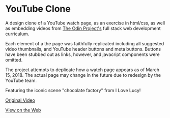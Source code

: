 # YouTube Clone

A design clone of a YouTube watch page, as an exercise in html/css, as well as
embedding videos from [The Odin Project's](https://www.theodinproject.com/courses/html5-and-css3/lessons/embedding-images-and-video?ref=lnav) full stack web development curriculum.

Each element of a the page was faithfully replicated including all suggested video 
thumbnails, and YouTube header buttons and meta buttons.  Buttons have been 
stubbed out as links, however, and javacript components were omitted.  

The project attempts to deplicate how a watch page appears as of March 15, 2018.  The actual
page may change in the future due to redesign by the YouTube team. 

Featuring the iconic scene "chocolate factory" from I Love Lucy!

[Original Video](https://www.youtube.com/watch?v=8NPzLBSBzPI)


[View on the Web](http://htmlpreview.github.io/?https://github.com/dvislearning/odin-yt-clone/blob/master/home.html)


